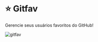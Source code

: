 

# :star: Gitfav 

Gerencie seus usuários favoritos do GitHub!

![gitfav](https://github.com/nathaliagiul/js-gitfavs/assets/20890374/73cb752f-3fed-49ce-9bb5-8e110e83fd03)
